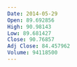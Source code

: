 ```yaml
---
Date: 2014-05-29
Open: 89.692856
High: 90.98143
Low: 89.681427
Close: 90.76857
Adj Close: 84.457962
Volume: 94118500
---
```

